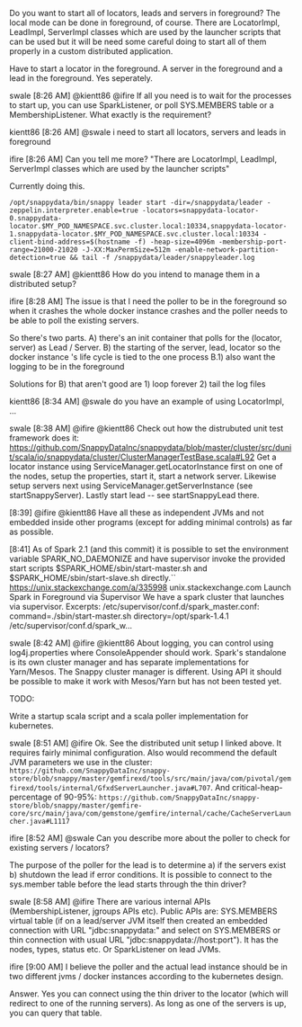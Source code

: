 Do you want to start all of locators, leads and servers in foreground? The local mode can be done in foreground, of course. There are LocatorImpl, LeadImpl, ServerImpl classes which are used by the launcher scripts that can be used but it will be need some careful doing to start all of them properly in a custom distributed application.

Have to start a locator in the foreground. A server in the foreground and a lead in the foreground. Yes seperately.

swale [8:26 AM] 
@kientt86 @ifire If all you need is to wait for the processes to start up, you can use SparkListener, or poll SYS.MEMBERS table or a MembershipListener. What exactly is the requirement?

kientt86 [8:26 AM] 
@swale i need to start all locators, servers and leads in foreground

ifire [8:26 AM] 
Can you tell me more? "There are LocatorImpl, LeadImpl, ServerImpl classes which are used by the launcher scripts"

Currently doing this. 

```
/opt/snappydata/bin/snappy leader start -dir=/snappydata/leader -zeppelin.interpreter.enable=true -locators=snappydata-locator-0.snappydata-locator.$MY_POD_NAMESPACE.svc.cluster.local:10334,snappydata-locator-1.snappydata-locator.$MY_POD_NAMESPACE.svc.cluster.local:10334 -client-bind-address=$(hostname -f) -heap-size=4096m -membership-port-range=21000-21020 -J-XX:MaxPermSize=512m -enable-network-partition-detection=true && tail -f /snappydata/leader/snappyleader.log
```

swale [8:27 AM] 
@kientt86 How do you intend to manage them in a distributed setup?

ifire [8:28 AM] 
The issue is that I need the poller to be in the foreground so when it crashes the whole docker instance crashes and the poller needs to be able to poll the existing servers.

So there's two parts. A) there's an init container that polls for the (locator, server) as Lead / Server. B) the starting of the server, lead, locator so the docker instance 's life cycle is tied to the one process B.1) also want the logging to be in the foreground

Solutions for B) that aren't good are 1) loop forever 2) tail the log files

kientt86 [8:34 AM] 
@swale do you have an example of using LocatorImpl, ...

swale [8:38 AM] 
@ifire @kientt86 Check out how the distrubuted unit test framework does it: https://github.com/SnappyDataInc/snappydata/blob/master/cluster/src/dunit/scala/io/snappydata/cluster/ClusterManagerTestBase.scala#L92
Get a locator instance using ServiceManager.getLocatorInstance first on one of the nodes, setup the properties, start it, start a network server. Likewise setup servers next using ServiceManager.getServerInstance (see startSnappyServer). Lastly start lead -- see startSnappyLead there.

[8:39] 
@ifire @kientt86 Have all these as independent JVMs and not embedded inside other programs (except for adding minimal controls) as far as possible.

[8:41] 
As of Spark 2.1 (and this commit) it is possible to set the environment variable SPARK_NO_DAEMONIZE and have supervisor invoke the provided start scripts $SPARK_HOME/sbin/start-master.sh and $SPARK_HOME/sbin/start-slave.sh directly.``
https://unix.stackexchange.com/a/335998
unix.stackexchange.com
Launch Spark in Foreground via Supervisor
We have a spark cluster that launches via supervisor. Excerpts: /etc/supervisor/conf.d/spark_master.conf: command=./sbin/start-master.sh directory=/opt/spark-1.4.1 /etc/supervisor/conf.d/spark_w...
 
swale [8:42 AM] 
@ifire @kientt86 About logging, you can control using log4j.properties where ConsoleAppender should work. Spark's standalone is its own cluster manager and has separate implementations for Yarn/Mesos. The Snappy cluster manager is different. Using API it should be possible to make it work with Mesos/Yarn but has not been tested yet.

TODO: 

Write a startup scala script and a scala poller implementation for kubernetes.

swale [8:51 AM] 
@ifire Ok. See the distributed unit setup I linked above. It requires fairly minimal configuration. Also would recommend the default JVM parameters we use in the cluster: ```https://github.com/SnappyDataInc/snappy-store/blob/snappy/master/gemfirexd/tools/src/main/java/com/pivotal/gemfirexd/tools/internal/GfxdServerLauncher.java#L707```. And critical-heap-percentage of 90-95%: ```https://github.com/SnappyDataInc/snappy-store/blob/snappy/master/gemfire-core/src/main/java/com/gemstone/gemfire/internal/cache/CacheServerLauncher.java#L1117```

ifire [8:52 AM] 
@swale Can you describe more about the poller to check for existing servers / locators? 

The purpose of the poller for the lead is to determine a) if the servers exist b) shutdown the lead if error conditions. It is possible to connect to the sys.member table before the lead starts through the thin driver?

swale [8:58 AM] 
@ifire There are various internal APIs (MembershipListener, jgroups APIs etc). Public APIs are: SYS.MEMBERS virtual table (if on a lead/server JVM itself then created an embedded connection with URL "jdbc:snappydata:" and select on SYS.MEMBERS or thin connection with usual URL "jdbc:snappydata://host:port"). It has the nodes, types, status etc. Or SparkListener on lead JVMs.

ifire [9:00 AM] 
I believe the poller and the actual lead instance should be in two different jvms / docker instances according to the kubernetes design.

Answer. Yes you can connect using the thin driver to the locator (which will redirect to one of the running servers). As long as one of the servers is up, you can query that table.
